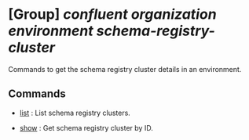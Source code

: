 # [Group] _confluent organization environment schema-registry-cluster_

Commands to get the schema registry cluster details in an environment.

## Commands

- [list](/Commands/confluent/organization/environment/schema-registry-cluster/_list.md)
: List schema registry clusters.

- [show](/Commands/confluent/organization/environment/schema-registry-cluster/_show.md)
: Get schema registry cluster by ID.
